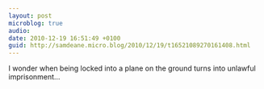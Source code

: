 ```yaml
---
layout: post
microblog: true
audio: 
date: 2010-12-19 16:51:49 +0100
guid: http://samdeane.micro.blog/2010/12/19/t16521089270161408.html
---
```

I wonder when being locked into a plane on the ground turns into unlawful imprisonment…
